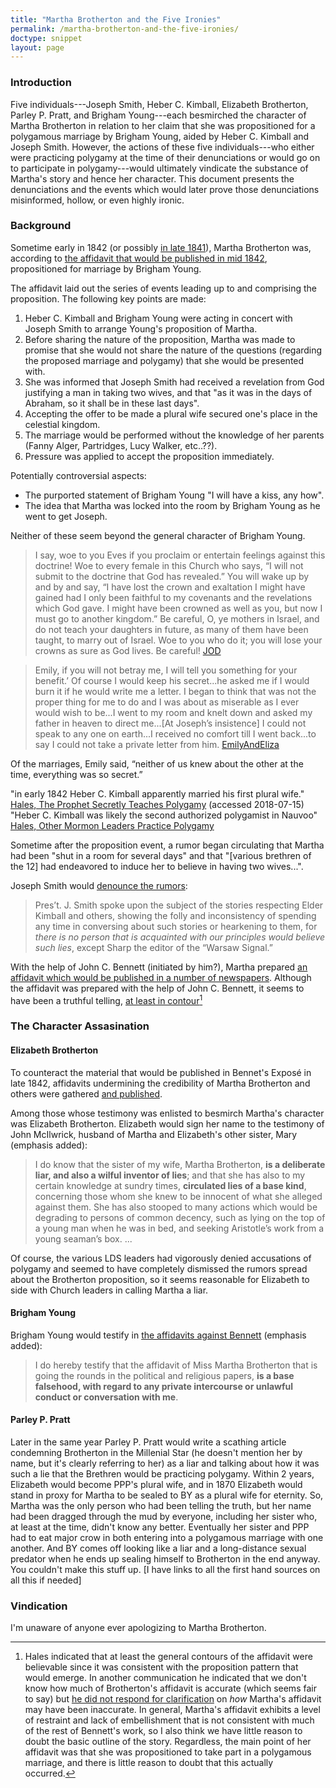 ```yaml
---
title: "Martha Brotherton and the Five Ironies"
permalink: /martha-brotherton-and-the-five-ironies/
doctype: snippet
layout: page
---
```


### Introduction

Five individuals---Joseph Smith, Heber C. Kimball, Elizabeth Brotherton, Parley P. Pratt, and Brigham Young---each besmirched the character of Martha Brotherton in relation to her claim that she was propositioned for a polygamous marriage by Brigham Young, aided by Heber C. Kimball and Joseph Smith.  However, the actions of these five individuals---who either were practicing polygamy at the time of their denunciations or would go on to participate in polygamy---would ultimately vindicate the substance of Martha's story and hence her character.  This document presents the denunciations and the events which would later prove those denunciations misinformed, hollow, or even highly ironic.

### Background

Sometime early in 1842 (or possibly [in late 1841](https://www.millennialstar.org/who-was-john-mcilwrick/)), Martha Brotherton was, according to [the affidavit that would be published in mid 1842](https://docs.google.com/viewer?url=https://github.com/faenrandir/a_careful_examination/raw/38671df45174f7af98bbfb6bc497e0c0b963a5b6/documents/polygamy/denials/brotherton-affidavit.pdf), propositioned for marriage by Brigham Young.

The affidavit laid out the series of events leading up to and comprising the
proposition.  The following key points are made:

1. Heber C. Kimball and Brigham Young were acting in concert with Joseph Smith to arrange Young's proposition of Martha.
2. Before sharing the nature of the proposition, Martha was made to promise that she would not share the nature of the questions (regarding the proposed marriage and polygamy) that she would be presented with.
3. She was informed that Joseph Smith had received a revelation from God justifying a man in taking two wives, and that "as it was in the days of Abraham, so it shall be in these last days".
4. Accepting the offer to be made a plural wife secured one's place in the celestial kingdom.
5. The marriage would be performed without the knowledge of her parents (Fanny Alger, Partridges, Lucy Walker, etc..??).
6. Pressure was applied to accept the proposition immediately.

Potentially controversial aspects:

* The purported statement of Brigham Young "I will have a kiss, any how".
* The idea that Martha was locked into the room by Brigham Young as he went to get Joseph.

Neither of these seem beyond the general character of Brigham Young.

> I say, woe to you Eves if you proclaim or entertain feelings against this doctrine! Woe to every female in this Church who says, “I will not submit to the doctrine that God has revealed.” You will wake up by and by and say, “I have lost the crown and exaltation I might have gained had I only been faithful to my covenants and the revelations which God gave. I might have been crowned as well as you, but now I must go to another kingdom.” Be careful, O, ye mothers in Israel, and do not teach your daughters in future, as many of them have been taught, to marry out of Israel. Woe to you who do it; you will lose your crowns as sure as God lives. Be careful! [JOD](http://jod.mrm.org/12/93)


> Emily, if you will not betray me, I will tell you something for your benefit.’ Of course I would keep his secret...he asked me if I would burn it if he would write me a letter. I began to think that was not the proper thing for me to do and I was about as miserable as I ever would wish to be...I went to my room and knelt down and asked my father in heaven to direct me...[At Joseph’s insistence] I could not speak to any one on earth...I received no comfort till I went back...to say I could not take a private letter from him. [EmilyAndEliza](http://www.wivesofjosephsmith.org/2021-EmilyandElizaPartridge.htm)

Of the marriages, Emily said, “neither of us knew about the other at the time, everything was so secret.” [](http://www.wivesofjosephsmith.org/2021-EmilyandElizaPartridge.htm)

"in early 1842 Heber C. Kimball apparently married his first plural wife." [Hales, The Prophet Secretly Teaches Polygamy](http://josephsmithspolygamy.org/history/nauvoo-polygamy-secretly/) (accessed 2018-07-15)
"Heber C. Kimball was likely the second authorized polygamist in Nauvoo"
[Hales, Other Mormon Leaders Practice Polygamy](http://josephsmithspolygamy.org/history/mormon-leaders-polygamy/)


Sometime after the proposition event, a rumor began circulating that Martha had been "shut in a room for several days" and that "[various brethren of the 12] had endeavored to induce her to believe in having two wives...".

Joseph Smith would [denounce the rumors](https://docs.google.com/viewer?url=https://github.com/faenrandir/a_careful_examination/raw/058bb61249b1ef9b3823d4e19a6eadfb5d6ecda7/documents/polygamy/denials/1842-04-15-DENIAL-Hyrum-and-Joseph-BrothertonRumors-at-conference.pdf):

> Pres’t. J. Smith spoke upon the subject of the stories respecting Elder Kimball and others, showing the folly and inconsistency of spending any time in conversing about such stories or hearkening to them, for *there is no person that is acquainted with our principles would believe such lies*, except Sharp the editor of the “Warsaw Signal.”

With the help of John C. Bennett (initiated by him?), Martha prepared [an affidavit which would be published in a number of newspapers](https://docs.google.com/viewer?url=https://github.com/faenrandir/a_careful_examination/raw/38671df45174f7af98bbfb6bc497e0c0b963a5b6/documents/polygamy/denials/brotherton-affidavit.pdf).  Although the affidavit was prepared with the help of John C. Bennett, it seems to have been a truthful telling, [at least in contour](https://www.reddit.com/r/mormonscholar/comments/5xv15u/the_joseph_smithpolygamywomen_locked_in_a_room/)[^hales]

### The Character Assasination

#### Elizabeth Brotherton

To counteract the material that would be published in Bennet's Exposé in late 1842, affidavits undermining the credibility of Martha Brotherton and others were gathered [and published](https://docs.google.com/viewer?url=https://github.com/faenrandir/a_careful_examination/raw/12e1a31745c0bc3f2d45f0b53ca7d5e5f813d9fb/documents/polygamy/denials/affidavits_and_certificates.martha-brotherton.pdf).

Among those whose testimony was enlisted to besmirch Martha's character was Elizabeth Brotherton.  Elizabeth would sign her name to the testimony of John McIlwrick, husband of Martha and Elizabeth's other sister, Mary (emphasis added):

> I do know that the sister of my wife, Martha Brotherton, **is a deliberate liar, and also a wilful inventor of lies**; and that she has also to my certain knowledge at sundry times, **circulated lies of a base kind**, concerning those whom she knew to be innocent of what she alleged against them. She has also stooped to many actions which would be degrading to persons of common decency, such as lying on the top of a young man when he was in bed, and seeking Aristotle’s work from a young seaman’s box. ...

Of course, the various LDS leaders had vigorously denied accusations of polygamy and seemed to have completely dismissed the rumors spread about the Brotherton proposition, so it seems reasonable for Elizabeth to side with Church leaders in calling Martha a liar.

#### Brigham Young

Brigham Young would testify in [the affidavits against Bennett](https://docs.google.com/viewer?url=https://github.com/faenrandir/a_careful_examination/raw/12e1a31745c0bc3f2d45f0b53ca7d5e5f813d9fb/documents/polygamy/denials/affidavits_and_certificates.martha-brotherton.pdf) (emphasis added):

> I do hereby testify that the affidavit of Miss Martha Brotherton that is going the rounds in the political and religious papers, **is a base falsehood, with regard to any private intercourse or unlawful conduct or conversation with me**.

#### Parley P. Pratt

Later in the same year Parley P. Pratt would write a scathing article condemning Brotherton in the Millenial Star (he doesn't mention her by name, but it's clearly referring to her) as a liar and talking about how it was such a lie that the Brethren would be practicing polygamy. Within 2 years, Elizabeth would become PPP's plural wife, and in 1870 Elizabeth would stand in proxy for Martha to be sealed to BY as a plural wife for eternity. So, Martha was the only person who had been telling the truth, but her name had been dragged through the mud by everyone, including her sister who, at least at the time, didn't know any better. Eventually her sister and PPP had to eat major crow in both entering into a polygamous marriage with one another. And BY comes off looking like a liar and a long-distance sexual predator when he ends up sealing himself to Brotherton in the end anyway. You couldn't make this stuff up. [I have links to all the first hand sources on all this if needed]

### Vindication

I'm unaware of anyone ever apologizing to Martha Brotherton.

[^hales]: Hales indicated that at least the general contours of the affidavit were believable since it was consistent with the proposition pattern that would emerge.  In another communication he indicated that we don't know how much of Brotherton's affidavit is accurate (which seems fair to say) but [he did not respond for clarification](https://github.com/faenrandir/a_careful_examination/blob/12e1a31745c0bc3f2d45f0b53ca7d5e5f813d9fb/communications/discussion-on-believing-women.md) on _how_ Martha's affidavit may have been inaccurate.  In general, Martha's affidavit exhibits a level of restraint and lack of embellishment that is not consistent with much of the rest of Bennett's work, so I also think we have little reason to doubt the basic outline of the story.  Regardless, the main point of her affidavit was that she was propositioned to take part in a polygamous marriage, and there is little reason to doubt that this actually occurred.
